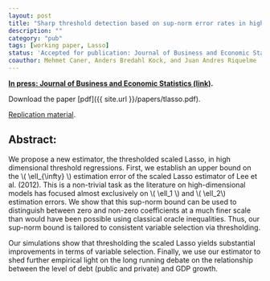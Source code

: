 ```yaml
---
layout: post
title: "Sharp threshold detection based on sup-norm error rates in high-dimensional models"
description: ""
category: "pub"
tags: [working paper, Lasso]
status: 'Accepted for publication: Journal of Business and Economic Statistics, 2015.'
coauthor: Mehmet Caner, Anders Bredahl Kock, and Juan Andres Riquelme
---
```


**[In press: Journal of Business and Economic Statistics (link)](http://www.tandfonline.com/doi/abs/10.1080/07350015.2015.1052461).**

Download the paper [pdf]({{ site.url }}/papers/tlasso.pdf).

[Replication material](https://github.com/lcallot/ttlas).

## Abstract:

We propose a new estimator, the thresholded scaled Lasso, in high dimensional threshold regressions. First, we establish an upper bound on the \\( \ell_{\infty} \\) estimation error of the scaled Lasso estimator of Lee et al. (2012). This is a non-trivial task as the literature on high-dimensional models has focused almost exclusively on \\( \ell_1 \\) and \\( \ell_2\\) estimation errors. We show that this sup-norm bound can be used to distinguish between zero and non-zero coefficients at a much finer scale than would have been possible using classical oracle inequalities. Thus, our sup-norm bound is tailored to consistent variable selection via thresholding.

Our simulations show that thresholding the scaled Lasso yields substantial improvements in terms of variable selection. Finally, we use our estimator to shed further empirical light on the long running debate on the relationship between the level of debt (public and private) and GDP growth.